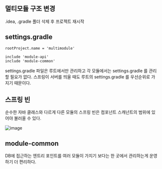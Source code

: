 ## 멀티모듈 구조 변경
.idea, .gradle 폴더 삭제 후 프로젝트 재시작

## settings.gradle
```
rootProject.name = 'multimodule'

include 'module-api'
include 'module-common'
```
settings.gradle 파일은 루트에서만 관리하고 각 모듈에서는 settings.gradle 를 관리할 필요가 없다.
스프링이 서버를 띄울 때도 루트의 settings.gradle 를 우선순위로 가지기 때문이다.

## 스프링 빈
순수한 자바 클래스와 다르게 다른 모듈의 스프링 빈은 컴포넌트 스캐넌트의 범위에 있어야 불러올 수 있다.

![image](https://github.com/legowww/SIL/assets/70372188/41f8889f-7b3c-4c37-9791-ebb0a1368edb)

## module-common
DB에 접근하는 엔트리 포인트를 여러 모듈이 가지기 보다는 한 곳에서 관리하는게 운영하기 더 편리하다.
